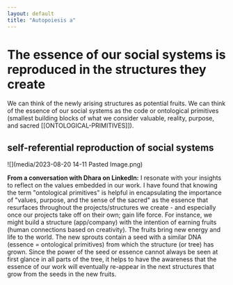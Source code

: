 ```yaml
---
layout: default
title: "Autopoiesis a"
---
```


# The essence of our social systems is reproduced in the structures they create
We can think of the newly arising structures as potential fruits. 
We can think of the essence of our social systems as the code or ontological primitives (smallest building blocks of what we consider valuable, reality, purpose, and sacred [[ONTOLOGICAL-PRIMITIVES]]).

## self-referential reproduction of social systems
![](media/2023-08-20 14-11 Pasted Image.png)

**From a conversation with Dhara on LinkedIn:** I resonate with your insights to reflect on the values embedded in our work. I have found that knowing the term "ontological primitives" is helpful in encapsulating the importance of "values, purpose, and the sense of the sacred" as the essence that resurfaces throughout the projects/structures we create - and especially once our projects take off on their own; gain life force. For instance, we might build a structure (app/company) with the intention of earning fruits (human connections based on creativity). The fruits bring new energy and life to the world. The new sprouts contain a seed with a similar DNA (essence = ontological primitives) from which the structure (or tree) has grown. Since the power of the seed or essence cannot always be seen at first glance in all parts of the tree, it helps to have the awareness that the essence of our work will eventually re-appear in the next structures that grow from the seeds in the new fruits. 